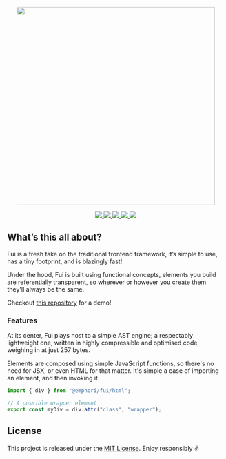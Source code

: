 <p align="center">
  <img src="https://cdn.jsdelivr.net/gh/emphori/.github@master/assets/fui-logo.png" width="460px" />
</p>

<p align="center">
  <a href="https://www.npmjs.com/package/@emphori/fui">
    <img src="https://img.shields.io/npm/v/@emphori/fui.svg?style=flat-square" />
  </a>
  <a href="https://travis-ci.org/Emphori/fui">
    <img src="https://img.shields.io/travis/Emphori/fui/master.svg?style=flat-square" />
  </a>
  <a href="https://codecov.io/gh/Emphori/fui">
    <img src="https://img.shields.io/codecov/c/github/Emphori/fui.svg?style=flat-square" />
  </a>
  <a href="https://lgtm.com/projects/g/Emphori/fui">
    <img src="https://img.shields.io/lgtm/grade/javascript/github/Emphori/fui.svg?style=flat-square">
  </a>

  <img src="https://img.shields.io/depfu/Emphori/fui.svg?style=flat-square" />
</p>

## What’s this all about?

Fui is a fresh take on the traditional frontend framework, it’s simple to use, has a tiny footprint, and is blazingly fast!

Under the hood, Fui is built using functional concepts, elements you build are referentially transparent, so wherever or however you create them they'll always be the same.

Checkout [this repository](https://git.io/fjvBY) for a demo!

### Features

At its center, Fui plays host to a simple AST engine; a respectably lightweight one, written in highly compressible and optimised code, weighing in at just 257 bytes.

Elements are composed using simple JavaScript functions, so there's no need for JSX, or even HTML for that matter. It's simple a case of importing an element, and then invoking it.

```javascript
import { div } from "@emphori/fui/html";

// A possible wrapper element
export const myDiv = div.attr("class", "wrapper");
```

## License

This project is released under the [MIT License](./LICENSE). Enjoy responsibly ✌️
